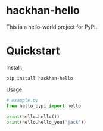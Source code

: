 # hackhan-hello
This ia a hello-world project for PyPI.

# Quickstart
Install:
```shell
pip install hackhan-hello
```

Usage:
```python
# example.py
from hello_pypi import hello

print(hello.hello())
print(hello.hello_you('jack'))
```
